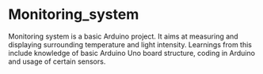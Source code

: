 # Monitoring_system
Monitoring system is a basic Arduino project. 
It aims at measuring and displaying surrounding temperature and light intensity. 
Learnings from this include knowledge of basic Arduino Uno board structure, coding in Arduino and usage of certain sensors.
